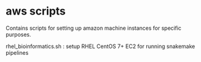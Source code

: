 # aws scripts

Contains scripts for setting up amazon machine instances for specific purposes. 

rhel_bioinformatics.sh : setup RHEL CentOS 7+ EC2 for running snakemake pipelines

